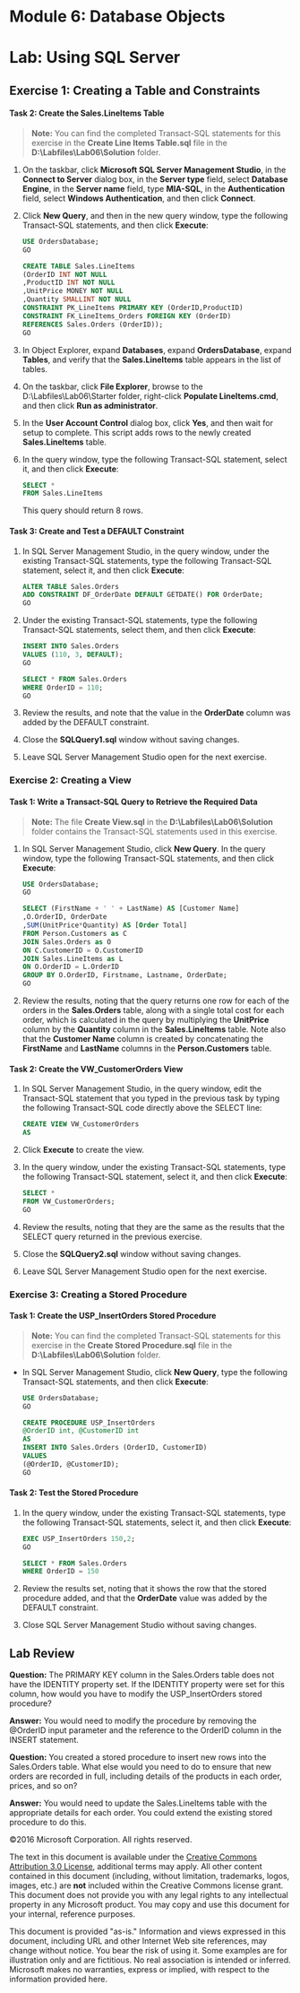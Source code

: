 # Module 6: Database Objects
# Lab: Using SQL Server

## Exercise 1: Creating a Table and Constraints

#### Task 2: Create the Sales.LineItems Table

> **Note:** You can find the completed Transact-SQL statements for this exercise in the **Create Line Items Table.sql** file in the **D:\\Labfiles\\Lab06\\Solution** folder.

1.  On the taskbar, click **Microsoft SQL Server Management Studio**, in the **Connect to Server** dialog box, in the **Server type** field, select **Database Engine**, in the **Server name** field, type **MIA-SQL**, in the **Authentication** field, select **Windows Authentication**, and then click **Connect**.

2.  Click **New Query**, and then in the new query window, type the following Transact-SQL statements, and then click **Execute**:

	```SQL
	USE OrdersDatabase;
	GO

	CREATE TABLE Sales.LineItems
	(OrderID INT NOT NULL
	,ProductID INT NOT NULL
	,UnitPrice MONEY NOT NULL
	,Quantity SMALLINT NOT NULL
	CONSTRAINT PK_LineItems PRIMARY KEY (OrderID,ProductID)
	CONSTRAINT FK_LineItems_Orders FOREIGN KEY (OrderID)
	REFERENCES Sales.Orders (OrderID));
	GO
	```

3.  In Object Explorer, expand **Databases**, expand **OrdersDatabase**, expand **Tables**, and verify that the **Sales.LineItems** table appears in the list of tables.

4.  On the taskbar, click **File Explorer**, browse to the D:\\Labfiles\\Lab06\\Starter folder, right-click **Populate LineItems.cmd**, and then click **Run as administrator**.

5.  In the **User Account Control** dialog box, click **Yes**, and then wait for setup to complete. This script adds rows to the newly created **Sales.LineItems** table.

6. In the query window, type the following Transact-SQL statement, select it, and then click **Execute**:

	```SQL
	SELECT *
    FROM Sales.LineItems
	```

	This query should return 8 rows.

#### Task 3: Create and Test a DEFAULT Constraint

1.  In SQL Server Management Studio, in the query window, under the existing Transact-SQL statements, type the following Transact-SQL statement, select it, and then click **Execute**:

	```SQL
	ALTER TABLE Sales.Orders
	ADD CONSTRAINT DF_OrderDate DEFAULT GETDATE() FOR OrderDate;
	GO
	```

2.  Under the existing Transact-SQL statements, type the following Transact-SQL statements, select them, and then click **Execute**:

	```SQL
	INSERT INTO Sales.Orders
	VALUES (110, 3, DEFAULT);
	GO

	SELECT * FROM Sales.Orders
	WHERE OrderID = 110;
	GO
	```

3.  Review the results, and note that the value in the **OrderDate** column was added by the DEFAULT constraint.

4.  Close the **SQLQuery1.sql** window without saving changes.

5.  Leave SQL Server Management Studio open for the next exercise.

### Exercise 2: Creating a View

#### Task 1: Write a Transact-SQL Query to Retrieve the Required Data

> **Note:** The file **Create View.sql** in the **D:\\Labfiles\\Lab06\\Solution** folder contains the Transact-SQL statements used in this exercise.

1.  In SQL Server Management Studio, click **New Query**. In the query window, type the following Transact-SQL statements, and then click **Execute**:

	```SQL
	USE OrdersDatabase;
	GO

	SELECT (FirstName + ' ' + LastName) AS [Customer Name]
	,O.OrderID, OrderDate
	,SUM(UnitPrice*Quantity) AS [Order Total]
	FROM Person.Customers as C
	JOIN Sales.Orders as O
	ON C.CustomerID = O.CustomerID
	JOIN Sales.LineItems as L
	ON O.OrderID = L.OrderID
	GROUP BY O.OrderID, Firstname, Lastname, OrderDate;
	GO
	```

2.  Review the results, noting that the query returns one row for each of the orders in the **Sales.Orders** table, along with a single total cost for each order, which is calculated in the query by multiplying the **UnitPrice** column by the **Quantity** column in the **Sales.LineItems** table. Note also that the **Customer Name** column is created by concatenating the **FirstName** and **LastName** columns in the **Person.Customers** table.

#### Task 2: Create the VW\_CustomerOrders View

1.  In SQL Server Management Studio, in the query window, edit the Transact-SQL statement that you typed in the previous task by typing the following Transact-SQL code directly above the SELECT line:

	```SQL
	CREATE VIEW VW_CustomerOrders
	AS
	```

2.  Click **Execute** to create the view.

3.  In the query window, under the existing Transact-SQL statements, type the following Transact-SQL statement, select it, and then click **Execute**:

	```SQL
	SELECT * 
	FROM VW_CustomerOrders;
	GO
	```

4.  Review the results, noting that they are the same as the results that the SELECT query returned in the previous exercise.

5.  Close the **SQLQuery2.sql** window without saving changes.

6.  Leave SQL Server Management Studio open for the next exercise.

### Exercise 3: Creating a Stored Procedure

#### Task 1: Create the USP\_InsertOrders Stored Procedure

> **Note:** You can find the completed Transact-SQL statements for this exercise in the **Create Stored Procedure.sql** file in the **D:\\Labfiles\\Lab06\\Solution** folder.

-   In SQL Server Management Studio, click **New Query**, type the following Transact-SQL statements, and then click **Execute**:

	```SQL
	USE OrdersDatabase;
	GO

	CREATE PROCEDURE USP_InsertOrders
	@OrderID int, @CustomerID int
	AS
	INSERT INTO Sales.Orders (OrderID, CustomerID)
	VALUES
	(@OrderID, @CustomerID);
	GO
	```

#### Task 2: Test the Stored Procedure

1.  In the query window, under the existing Transact-SQL statements, type the following Transact-SQL statements, select it, and then click **Execute**:

	```SQL
	EXEC USP_InsertOrders 150,2;
	GO

	SELECT * FROM Sales.Orders
	WHERE OrderID = 150
	```

2.  Review the results set, noting that it shows the row that the stored procedure added, and that the **OrderDate** value was added by the DEFAULT constraint.

3.  Close SQL Server Management Studio without saving changes.

## Lab Review

**Question:** 
The PRIMARY KEY column in the Sales.Orders table does not have the IDENTITY property set. If the IDENTITY property were set for this column, how would you have to modify the USP_InsertOrders stored procedure?

**Answer:**
You would need to modify the procedure by removing the @OrderID input parameter and the reference to the OrderID column in the INSERT statement.


**Question:** 
You created a stored procedure to insert new rows into the Sales.Orders table. What else would you need to do to ensure that new orders are recorded in full, including details of the products in each order, prices, and so on? 

**Answer:**
You would need to update the Sales.LineItems table with the appropriate details for each order. You could extend the existing stored procedure to do this.


©2016 Microsoft Corporation. All rights reserved.

The text in this document is available under the [Creative Commons Attribution 3.0 License](https://creativecommons.org/licenses/by/3.0/legalcode "Creative Commons Attribution 3.0 License"), additional terms may apply.  All other content contained in this document (including, without limitation, trademarks, logos, images, etc.) are **not** included within the Creative Commons license grant.  This document does not provide you with any legal rights to any intellectual property in any Microsoft product. You may copy and use this document for your internal, reference purposes.

This document is provided "as-is." Information and views expressed in this document, including URL and other Internet Web site references, may change without notice. You bear the risk of using it. Some examples are for illustration only and are fictitious. No real association is intended or inferred. Microsoft makes no warranties, express or implied, with respect to the information provided here.